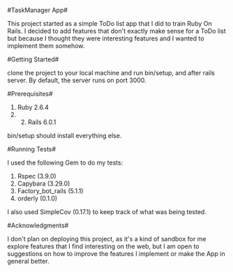 #TaskManager App#

This project started as a simple ToDo list app that I did to train Ruby On Rails. I decided to add features that don't exactly make sense for a ToDo list but because I thought they were interesting features and I wanted to implement them somehow.

#Getting Started# 

clone the project to your local machine and run bin/setup, and after rails server. By default, the server runs on port 3000.

#Prerequisites# 

1. Ruby 2.6.4 
2. 2. Rails 6.0.1

bin/setup should install everything else.

#Running Tests#

I used the following Gem to do my tests:

1. Rspec (3.9.0)
2. Capybara (3.29.0)
3. Factory_bot_rails (5.1.1)
4. orderly (0.1.0)

I also used SimpleCov (0.17.1) to keep track of what was being tested.

#Acknowledgments#

I don't plan on deploying this project, as it's a kind of sandbox for me explore features that I find interesting on the web, but I am open to suggestions on how to improve the features I implement or make the App in general better. 

